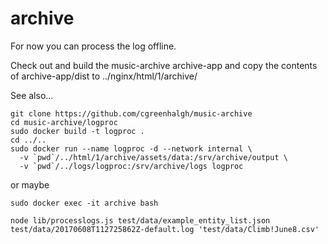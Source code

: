 # archive

For now you can process the log offline.

Check out and build the music-archive archive-app and copy the 
contents of archive-app/dist to ../nginx/html/1/archive/

See also...

```
git clone https://github.com/cgreenhalgh/music-archive
cd music-archive/logproc
sudo docker build -t logproc .
cd ../..
sudo docker run --name logproc -d --network internal \
  -v `pwd`/../html/1/archive/assets/data:/srv/archive/output \
  -v `pwd`/../logs/logproc:/srv/archive/logs logproc
```
or maybe
```
sudo docker exec -it archive bash

node lib/processlogs.js test/data/example_entity_list.json test/data/20170608T112725862Z-default.log 'test/data/Climb!June8.csv'
```

